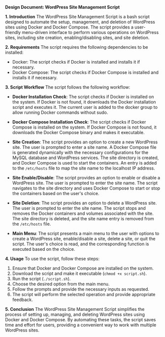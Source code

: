 **Design Document: WordPress Site Management Script**

**1. Introduction**
The WordPress Site Management Script is a bash script designed to automate the setup, management, and deletion of WordPress sites using Docker and Docker Compose. The script provides a user-friendly menu-driven interface to perform various operations on WordPress sites, including site creation, enabling/disabling sites, and site deletion.

**2. Requirements**
The script requires the following dependencies to be installed:
- Docker: The script checks if Docker is installed and installs it if necessary.
- Docker Compose: The script checks if Docker Compose is installed and installs it if necessary.

**3. Script Workflow**
The script follows the following workflow:

- **Docker Installation Check**: The script checks if Docker is installed on the system. If Docker is not found, it downloads the Docker installation script and executes it. The current user is added to the docker group to allow running Docker commands without sudo.

- **Docker Compose Installation Check**: The script checks if Docker Compose is installed on the system. If Docker Compose is not found, it downloads the Docker Compose binary and makes it executable.

- **Site Creation**: The script provides an option to create a new WordPress site. The user is prompted to enter a site name. A Docker Compose file is generated dynamically with the necessary configurations for the MySQL database and WordPress services. The site directory is created, and Docker Compose is used to start the containers. An entry is added to the `/etc/hosts` file to map the site name to the localhost IP address.

- **Site Enable/Disable**: The script provides an option to enable or disable a WordPress site. The user is prompted to enter the site name. The script navigates to the site directory and uses Docker Compose to start or stop the containers based on the user's choice.

- **Site Deletion**: The script provides an option to delete a WordPress site. The user is prompted to enter the site name. The script stops and removes the Docker containers and volumes associated with the site. The site directory is deleted, and the site name entry is removed from the `/etc/hosts` file.

- **Main Menu**: The script presents a main menu to the user with options to create a WordPress site, enable/disable a site, delete a site, or quit the script. The user's choice is read, and the corresponding function is executed based on the choice.

**4. Usage**
To use the script, follow these steps:
1. Ensure that Docker and Docker Compose are installed on the system.
2. Download the script and make it executable (`chmod +x script.sh`).
3. Run the script (`./script.sh`).
4. Choose the desired option from the main menu.
5. Follow the prompts and provide the necessary inputs as requested.
6. The script will perform the selected operation and provide appropriate feedback.

**5. Conclusion**
The WordPress Site Management Script simplifies the process of setting up, managing, and deleting WordPress sites using Docker and Docker Compose. By automating these tasks, the script saves time and effort for users, providing a convenient way to work with multiple WordPress sites.
